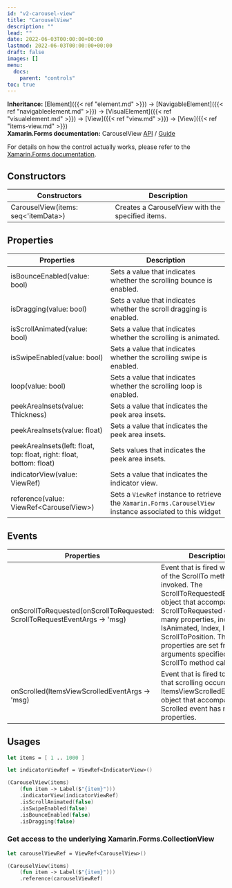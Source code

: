 ```yaml
---
id: "v2-carousel-view"
title: "CarouselView"
description: ""
lead: ""
date: 2022-06-03T00:00:00+00:00
lastmod: 2022-06-03T00:00:00+00:00
draft: false
images: []
menu:
  docs:
    parent: "controls"
toc: true
---
```


**Inheritance:** [Element]({{< ref "element.md" >}}) -> [NavigableElement]({{< ref "navigableelement.md" >}}) -> [VisualElement]({{< ref "visualelement.md" >}})  -> [View]({{< ref "view.md" >}}) -> [View]({{< ref "items-view.md" >}})  
**Xamarin.Forms documentation:** CarouselView [API](https://docs.microsoft.com/en-us/dotnet/api/xamarin.forms.carouselview) / [Guide](https://docs.microsoft.com/en-us/xamarin/xamarin-forms/user-interface/carouselview)

For details on how the control actually works, please refer to the [Xamarin.Forms documentation](https://docs.microsoft.com/en-us/xamarin/xamarin-forms/user-interface/carouselview).

## Constructors

| Constructors | Description |
|--|--|
| CarouselView(items: seq<'itemData>) | Creates a CarouselView with the specified items. |

## Properties

| Properties | Description |
|--|--|
| isBounceEnabled(value: bool) | Sets a value that indicates whether the scrolling bounce is enabled. |
| isDragging(value: bool) | Sets a value that indicates whether the scroll dragging is enabled. |
| isScrollAnimated(value: bool) | Sets a value that indicates whether the scrolling is animated. |
| isSwipeEnabled(value: bool) | Sets a value that indicates whether the scrolling swipe is enabled. |
| loop(value: bool) | Sets a value that indicates whether the scrolling loop is enabled. |
| peekAreaInsets(value: Thickness) | Sets a value that indicates the peek area insets. |
| peekAreaInsets(value: float) | Sets a value that indicates the peek area insets. |
| peekAreaInsets(left: float, top: float, right: float, bottom: float) | Sets values that indicates the peek area insets. |
| indicatorView(value: ViewRef<IndicatorView>) | Sets a value that indicates the indicator view. |
| reference(value: ViewRef&lt;CarouselView&gt;) | Sets a `ViewRef` instance to retrieve the `Xamarin.Forms.CarouselView` instance associated to this widget |

## Events

| Properties | Description |
|--|--|
| onScrollToRequested(onScrollToRequested: ScrollToRequestEventArgs -> 'msg) | Event that is fired when one of the ScrollTo methods is invoked. The ScrollToRequestedEventArgs object that accompanies the ScrollToRequested event has many properties, including IsAnimated, Index, Item, and ScrollToPosition. These properties are set from the arguments specified in the ScrollTo method calls. |
| onScrolled(ItemsViewScrolledEventArgs -> 'msg) | Event that is fired to indicate that scrolling occurred. The ItemsViewScrolledEventArgs object that accompanies the Scrolled event has many properties. |

## Usages

```fs
let items = [ 1 .. 1000 ]

let indicatorViewRef = ViewRef<IndicatorView>()

(CarouselView(items)
    (fun item -> Label($"{item}")))
    .indicatorView(indicatorViewRef)
    .isScrollAnimated(false)
    .isSwipeEnabled(false)
    .isBounceEnabled(false)
    .isDragging(false)
```

### Get access to the underlying Xamarin.Forms.CollectionView

```fs
let carouselViewRef = ViewRef<CarouselView>()

(CarouselView(items)
    (fun item -> Label($"{item}")))
    .reference(carouselViewRef)
```
